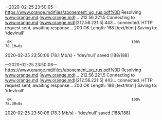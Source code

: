 --2020-02-25 23:50:05--  https://www.orange.md/files/abonement_ug_rus.pdf%0D
Resolving www.orange.md (www.orange.md)... 212.56.221.5
Connecting to www.orange.md (www.orange.md)|212.56.221.5|:443... connected.
HTTP request sent, awaiting response... 200 OK
Length: 188 [text/html]
Saving to: ‘/dev/null’

     0K                                                       100% 78.1M=0s

2020-02-25 23:50:06 (78.1 Mb/s) - ‘/dev/null’ saved [188/188]

--2020-02-25 23:50:06--  https://www.orange.md/files/abonement_ug_rus.pdf%0D
Resolving www.orange.md (www.orange.md)... 212.56.221.5
Connecting to www.orange.md (www.orange.md)|212.56.221.5|:443... connected.
HTTP request sent, awaiting response... 200 OK
Length: 188 [text/html]
Saving to: ‘/dev/null’

     0K                                                       100% 78.3M=0s

2020-02-25 23:50:06 (78.3 Mb/s) - ‘/dev/null’ saved [188/188]

